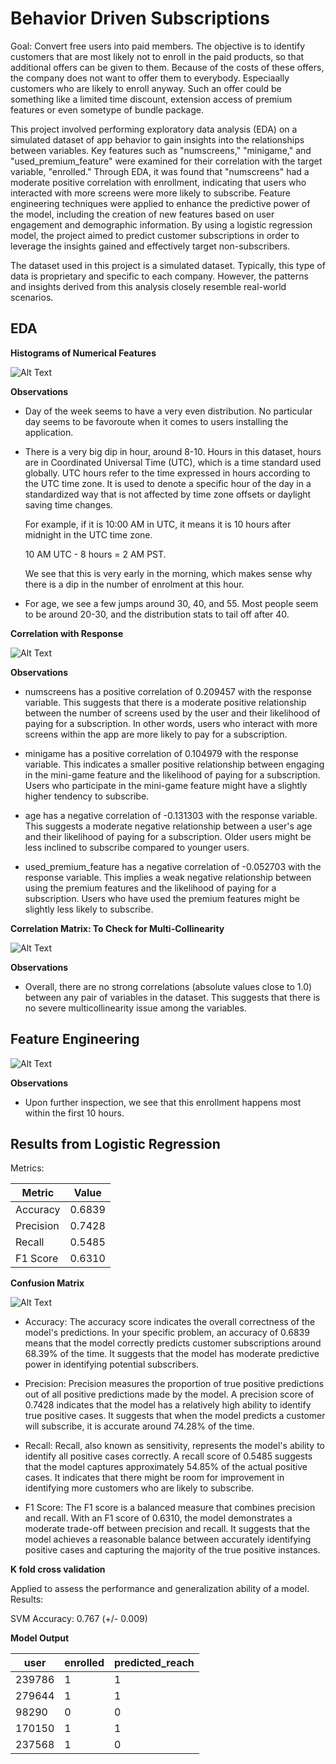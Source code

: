# Behavior Driven Subscriptions

Goal: Convert free users into paid members. The objective is to identify customers that are most likely not to enroll in the paid products, so that additional offers can be given to them. Because of the costs of these offers, the company does not want to offer them to everybody. Especiaally customers who are likely to enroll anyway. Such an offer could be something like a limited time discount, extension access of premium features or even sometype of bundle package. 

This project involved performing exploratory data analysis (EDA) on a simulated dataset of app behavior to gain insights into the relationships between variables. Key features such as "numscreens," "minigame," and "used_premium_feature" were examined for their correlation with the target variable, "enrolled." Through EDA, it was found that "numscreens" had a moderate positive correlation with enrollment, indicating that users who interacted with more screens were more likely to subscribe. Feature engineering techniques were applied to enhance the predictive power of the model, including the creation of new features based on user engagement and demographic information. By using a logistic regression model, the project aimed to predict customer subscriptions in order to leverage the insights gained and effectively target non-subscribers.

The dataset used in this project is a simulated dataset. Typically, this type of data is proprietary and specific to each company. However, the patterns and insights derived from this analysis closely resemble real-world scenarios.


## EDA

**Histograms of Numerical Features**

![Alt Text](1.png)

**Observations**

- Day of the week seems to have a very even distribution. No particular day seems to be favoroute when it comes to users installing the application.
- There is a very big dip in hour, around 8-10. Hours in this dataset, hours are in Coordinated Universal Time (UTC), which is a time standard used globally. UTC hours refer to the time expressed in hours according to the UTC time zone. It is used to denote a specific hour of the day in a standardized way that is not affected by time zone offsets or daylight saving time changes.

  For example, if it is 10:00 AM in UTC, it means it is 10 hours after midnight in the UTC time zone. 

  10 AM UTC - 8 hours = 2 AM PST.

  We see that this is very early in the morning, which makes sense why there is a dip in the number of enrolment at this hour.

- For age, we see a few jumps  around 30, 40, and 55. Most people seem to be around 20-30, and the distribution stats to tail off after 40.

**Correlation with Response**

![Alt Text](2.png)

**Observations**

- numscreens has a positive correlation of 0.209457 with the response variable. This suggests that there is a moderate positive relationship between the number of screens used by the user and their likelihood of paying for a subscription. In other words, users who interact with more screens within the app are more likely to pay for a subscription.

- minigame has a positive correlation of 0.104979 with the response variable. This indicates a smaller positive relationship between engaging in the mini-game feature and the likelihood of paying for a subscription. Users who participate in the mini-game feature might have a slightly higher tendency to subscribe.

- age has a negative correlation of -0.131303 with the response variable. This suggests a moderate negative relationship between a user's age and their likelihood of paying for a subscription. Older users might be less inclined to subscribe compared to younger users.

- used_premium_feature has a negative correlation of -0.052703 with the response variable. This implies a weak negative relationship between using the premium features and the likelihood of paying for a subscription. Users who have used the premium features might be slightly less likely to subscribe.


**Correlation Matrix: To Check for Multi-Collinearity**

![Alt Text](3.png)

**Observations**

- Overall, there are no strong correlations (absolute values close to 1.0) between any pair of variables in the dataset. This suggests that there is no severe multicollinearity issue among the variables.


## Feature Engineering

![Alt Text](5.png)

**Observations** 
- Upon further inspection, we see that this enrollment happens most within the first 10 hours.


## Results from Logistic Regression

Metrics:

| Metric    | Value   |
|-----------|---------|
| Accuracy  | 0.6839  |
| Precision | 0.7428  |
| Recall    | 0.5485  |
| F1 Score  | 0.6310  |

**Confusion Matrix**

![Alt Text](6.png)


- Accuracy: The accuracy score indicates the overall correctness of the model's predictions. In your specific problem, an accuracy of 0.6839 means that the model correctly predicts customer subscriptions around 68.39% of the time. It suggests that the model has moderate predictive power in identifying potential subscribers.

- Precision: Precision measures the proportion of true positive predictions out of all positive predictions made by the model. A precision score of 0.7428 indicates that the model has a relatively high ability to identify true positive cases. It suggests that when the model predicts a customer will subscribe, it is accurate around 74.28% of the time.

- Recall: Recall, also known as sensitivity, represents the model's ability to identify all positive cases correctly. A recall score of 0.5485 suggests that the model captures approximately 54.85% of the actual positive cases. It indicates that there might be room for improvement in identifying more customers who are likely to subscribe.

- F1 Score: The F1 score is a balanced measure that combines precision and recall. With an F1 score of 0.6310, the model demonstrates a moderate trade-off between precision and recall. It suggests that the model achieves a reasonable balance between accurately identifying positive cases and capturing the majority of the true positive instances.

**K fold cross validation**

Applied to assess the performance and generalization ability of a model. Results:

SVM Accuracy: 0.767 (+/- 0.009)


**Model Output**

| user   | enrolled | predicted_reach |
|--------|----------|-----------------|
| 239786 | 1        | 1               |
| 279644 | 1        | 1               |
| 98290  | 0        | 0               |
| 170150 | 1        | 1               |
| 237568 | 1        | 0               |
